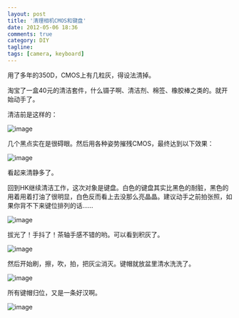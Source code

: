 ```yaml
---
layout: post
title: '清理相机CMOS和键盘'
date: 2012-05-06 18:36
comments: true
category: DIY
tagline:
tags: [camera, keyboard]
---
```


用了多年的350D，CMOS上有几粒灰，得设法清掉。

淘宝了一盒40元的清洁套件，什么镊子啊、清洁剂、棉签、橡胶棒之类的。就开始动手了。

清洁前是这样的：

![image](http://qingpei.me/images/in_post/2012/05/IMG_7222.jpg)

几个黑点实在是很碍眼。然后用各种姿势摧残CMOS，最终达到以下效果：

![image](http://qingpei.me/images/in_post/2012/05/IMG_7252.jpg)

看起来清静多了。

回到HK继续清洁工作，这次对象是键盘。白色的键盘其实比黑色的耐脏，黑色的用着用着打油了很明显，白色反而看上去没那么亮晶晶。建议动手之前拍张照，如果你背不下来键位排列的话……

![image](http://qingpei.me/images/in_post/2012/05/IMG_0319.jpg)

拔光了！手抖了！茶轴手感不错的哟。可以看到积灰了。

![image](http://qingpei.me/images/in_post/2012/05/IMG_0321.jpg)

然后开始刷，擦，吹，拍，把灰尘消灭。键帽就放盆里清水洗洗了。

![image](http://qingpei.me/images/in_post/2012/05/IMG_0322.jpg)

所有键帽归位，又是一条好汉啊。

![image](http://qingpei.me/images/in_post/2012/05/IMG_0325.jpg)
